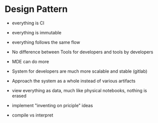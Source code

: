 # Design Pattern

* everything is CI
* everything is immutable
* everything follows the same flow

* No difference between Tools for developers and tools by developers
* MDE can do more 
* System for developers are much more scalable and stable (gitlab)
* Approach the system as a whole instead of various artifacts
* view everything as data, much like physical notebooks, nothing is erased
* implement "inventing on priciple" ideas
* compile vs interpret
